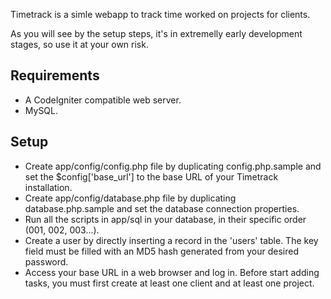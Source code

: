 Timetrack is a simle webapp to track time worked on projects for clients.

As you will see by the setup steps, it's in extremelly early development stages, so use it at your own risk.

## Requirements

- A CodeIgniter compatible web server.
- MySQL.

## Setup

- Create app/config/config.php file by duplicating config.php.sample and set the $config['base_url'] to the base URL of your Timetrack installation.
- Create app/config/database.php file by duplicating database.php.sample and set the database connection properties.
- Run all the scripts in app/sql in your database, in their specific order (001, 002, 003...).
- Create a user by directly inserting a record in the 'users' table. The key field must be filled with an MD5 hash generated from your desired password.
- Access your base URL in a web browser and log in. Before start adding tasks, you must first create at least one client and at least one project.